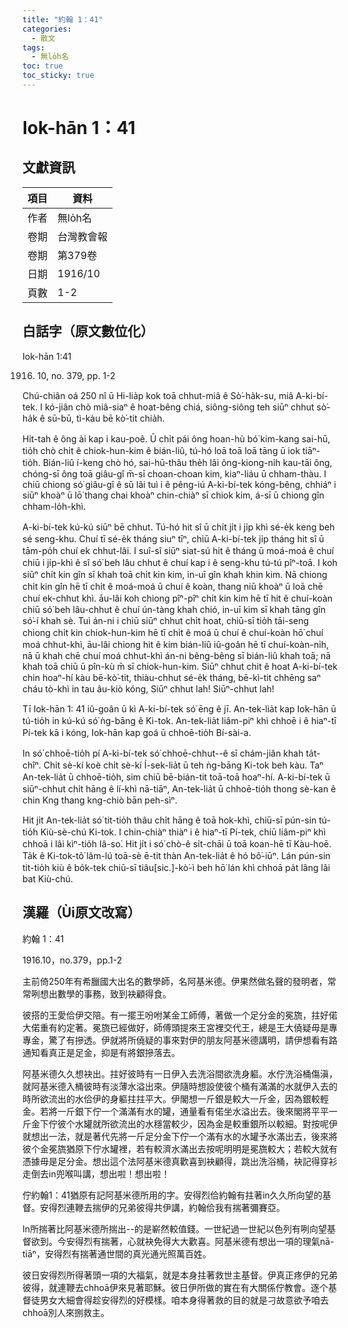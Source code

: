```yaml
---
title: "約翰 1：41"
categories:
  - 散文
tags:
  - 無lo̍h名
toc: true
toc_sticky: true
---
```


# Iok-hān 1：41

## 文獻資訊

| 項目 | 資料 |
|---|---|
| 作者 | 無lo̍h名 |
| 卷期 | 台灣教會報 |
| 卷期 | 第379卷 |
| 日期 | 1916/10 |
| 頁數 | 1-2 |

## 白話字（原文數位化）

Iok-hān 1:41

1916. 10, no. 379, pp. 1-2

Chú-chiân oá 250 nî ū Hi-lia̍p kok toā chhut-miâ ê Sò͘-ha̍k-su, miâ A-ki-bí-tek. I kó-jiân chò miâ-siaⁿ ê hoat-bêng chiá, siông-siông teh siūⁿ chhut sò͘-ha̍k ê sū-bū, tì-kàu bē kò͘-tit chia̍h.

Hit-tah ê ông ài kap i kau-poê. Ū chi̍t pái ông hoan-hù bó͘ kim-kang sai-hū, tio̍h chò chi̍t ê chiok-hun-kim ê bián-liû, tú-hó loā toā loā tāng ū iok tiāⁿ-tio̍h. Bián-liû í-keng chò hó, sai-hū-thâu the̍h lâi ông-kiong-ni̍h kau-tāi ông, chóng-sī ông toā giâu-gî m̄-sī choan-choan kim, kiaⁿ-liáu ū chham-thàu. I chiū chiong só͘ giâu-gî ê sū lâi tuì i ê pêng-iú A-ki-bí-tek kóng-bêng, chhiáⁿ i siūⁿ khoàⁿ ū lō͘ thang chai khoàⁿ chin-chiàⁿ sī chiok kim, á-sī ū chiong gîn chham-lo̍h-khì.

A-ki-bí-tek kú-kú siūⁿ bē chhut. Tú-hó hit sî ū chi̍t ji̍t i ji̍p khì sé-e̍k keng beh sé seng-khu. Chuí tī sé-e̍k tháng siuⁿ tīⁿ, chiū A-ki-bí-tek ji̍p tháng hit sî ū tām-po̍h chuí ek chhut-lâi. I suî-sî siūⁿ siat-sú hit ê tháng ū moá-moá ê chuí chiū i ji̍p-khì ê sî só͘ beh lâu chhut ê chuí kap i ê seng-khu tú-tú pîⁿ-toā. I koh siūⁿ chi̍t kin gîn sī khah toā chi̍t kin kim, in-uī gîn khah khin kim. Nā chiong chi̍t kin gîn hē tī chi̍t ê moá-moá ū chuí ê koàn, thang niū khoàⁿ ū loā chē chuí ek-chhut khì. āu-lâi koh chiong pîⁿ-pîⁿ chi̍t kin kim hē tī hit ê chuí-koàn chiū só͘ beh lâu-chhut ê chuí ún-tàng khah chió, in-uī kim sī khah tāng gîn só͘-í khah sè. Tuì án-ni i chiū siūⁿ chhut chi̍t hoat, chiū-sī tio̍h tāi-seng chiong chi̍t kin chiok-hun-kim hē tī chi̍t ê moá ū chuí ê chuí-koàn hō͘ chuí moá chhut-khì, āu-lâi chiong hit ê kim bián-liû iû-goân hē tī chuí-koàn-ni̍h, nā ū khah chē chuí moá chhut-khì án-ni bêng-bêng sī bián-liû khah toā; nā khah toā chiū ū pîn-kù m̄ sī chiok-hun-kim. Siūⁿ chhut chit ê hoat A-ki-bí-tek chin hoaⁿ-hí kàu bē-kò͘-tit, thiàu-chhut sé-e̍k tháng, bē-kì-tit chhēng saⁿ cháu tò-khì in tau âu-kiò kóng, Siūⁿ chhut lah! Siūⁿ-chhut lah!

Tī Iok-hān 1: 41 iû-goân ū kì A-ki-bí-tek só͘ ēng ê jī. An-tek-lia̍t kap Iok-hān ū tú-tio̍h in kú-kú só͘ ǹg-bāng ê Ki-tok. An-tek-lia̍t liâm-piⁿ khì chhoē i ê hiaⁿ-tī Pí-tek kā i kóng, Iok-hān kap goá ū chhoē-tio̍h Bí-sài-a.

In só͘ chhoē-tio̍h pí A-ki-bí-tek só͘ chhoē-chhut--ê sī chám-jiân khah ta̍t-chîⁿ. Chi̍t sè-kí koè chi̍t sè-kí Í-sek-lia̍t ū teh ǹg-bāng Ki-tok beh kàu. Taⁿ An-tek-lia̍t ū chhoē-tio̍h, sim chiū bē-bián-tit toā-toā hoaⁿ-hí. A-ki-bí-tek ū siūⁿ-chhut chi̍t hāng ê lí-khì nā-tiāⁿ, An-tek-lia̍t ū chhoē-tio̍h thong sè-kan ê chin Kng thang kng-chiò bān peh-sìⁿ.

Hit ji̍t An-tek-lia̍t só͘ tit-tio̍h thâu chi̍t hāng ê toā hok-khì, chiū-sī pún-sin tú-tio̍h Kiù-sè-chú Ki-tok. I chin-chiàⁿ thiàⁿ i ê hiaⁿ-tī Pí-tek, chiū liâm-piⁿ khì chhoā i lâi kìⁿ-tio̍h Iâ-so͘. Hit ji̍t i só͘ chò-ê si̍t-chāi ū toā koan-hē tī Kàu-hoē. Ta̍k ê Ki-tok-tô͘ lâm-lú toā-sè ē-tit thàn An-tek-lia̍t ê hó bô͘-iūⁿ. Lán pún-sin tit-tio̍h kiù ê bo̍k-tek chiū-sī tiâu[sic.]-kò͘-ì beh hō͘ lán khì chhoā pa̍t lâng lâi bat Kiù-chú.

## 漢羅（Ùi原文改寫）

約翰 1：41

1916.10，no.379，pp.1-2

主前倚250年有希臘國大出名的數學師，名阿基米德。伊果然做名聲的發明者，常常咧想出數學的事務，致到袂顧得食。

彼搭的王愛佮伊交陪。有一擺王吩咐某金工師傅，著做一个足分金的冕旒，拄好偌大偌重有約定著。冕旒已經做好，師傅頭提來王宮裡交代王，總是王大僥疑毋是專專金，驚了有摻透。伊就將所僥疑的事來對伊的朋友阿基米德講明，請伊想看有路通知看真正是足金，抑是有將銀摻落去。

阿基米德久久想袂出。拄好彼時有一日伊入去洗浴間欲洗身軀。水佇洗浴桶傷滇，就阿基米德入桶彼時有淡薄水溢出來。伊隨時想設使彼个桶有滿滿的水就伊入去的時所欲流出的水佮伊的身軀拄拄平大。伊閣想一斤銀是較大一斤金，因為銀較輕金。若將一斤銀下佇一个滿滿有水的罐，通量看有偌坐水溢出去。後來閣將平平一斤金下佇彼个水罐就所欲流出的水穩當較少，因為金是較重銀所以較細。對按呢伊就想出一法，就是著代先將一斤足分金下佇一个滿有水的水罐予水滿出去，後來將彼个金冕旒猶原下佇水罐裡，若有較濟水滿出去按呢明明是冕旒較大；若較大就有憑據毋是足分金。想出這个法阿基米德真歡喜到袂顧得，跳出洗浴桶，袂記得穿衫走倒去in兜喉叫講，想出啦！想出啦！

佇約翰1：41猶原有記阿基米德所用的字。安得烈佮約翰有拄著in久久所向望的基督。安得烈連鞭去揣伊的兄弟彼得共伊講，約翰佮我有揣著彌賽亞。

In所揣著比阿基米德所揣出--的是嶄然較值錢。一世紀過一世紀以色列有咧向望基督欲到。今安得烈有揣著，心就袂免得大大歡喜。阿基米德有想出一項的理氣nā-tiāⁿ，安得烈有揣著通世間的真光通光照萬百姓。

彼日安得烈所得著頭一項的大福氣，就是本身拄著救世主基督。伊真正疼伊的兄弟彼得，就連鞭去chhoā伊來見著耶穌。彼日伊所做的實在有大關係佇教會。逐个基督徒男女大細會得趁安得烈的好模樣。咱本身得著救的目的就是刁故意欲予咱去chhoā別人來捌救主。
